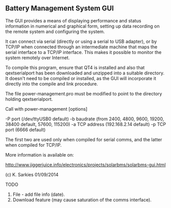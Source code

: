 Battery Management System GUI
-----------------------------

The GUI provides a means of displaying performance and status information in
numerical and graphical form, setting up data recording on the remote system
and configuring the system.

It can connect via serial (directly or using a serial to USB adapter), or by
TCP/IP when connected through an intermediate machine that maps the serial
interface to a TCP/IP interface. This makes it possible to monitor the system
remotely over Internet.

To compile this program, ensure that QT4 is installed and also that
qextserialport has been downloaded and unzipped into a suitable directory. It
doesn't need to be compiled or installed, as the GUI will incorporate it
directly into the compile and link procedure.

The file power-management.pro must be modified to point to the directory
holding qextserialport.

Call with power-management [options]

-P   port (/dev/ttyUSB0 default)
-b   baudrate (from 2400, 4800, 9600, 19200, 38400 default, 57600, 115200)
-a   TCP address (192.168.2.14 default)
-p   TCP port (6666 default)

The first two are used only when compiled for serial comms, and the latter when
compiled for TCP/IP.

More information is available on:

http://www.jiggerjuice.info/electronics/projects/solarbms/solarbms-gui.html

(c) K. Sarkies 01/09/2014

TODO

1. File - add file info (date).
2. Download feature (may cause saturation of the comms interface).


